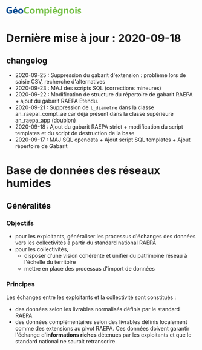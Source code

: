 ![picto](https://github.com/sigagglocompiegne/orga_gest_igeo/blob/master/doc/img/geocompiegnois_2020_reduit_v2.png)

# Dernière mise à jour : 2020-09-18
## changelog 
   * 2020-09-25 : Suppression du gabarit d'extension : problème lors de saisie CSV, recherche d'alternatives
   * 2020-09-23 : MAJ des scripts SQL (corrections mineures)
   * 2020-09-22 : Modification de structure du répertoire de gabarit RAEPA + ajout du gabarit RAEPA Étendu. 
   * 2020-09-21 : Suppression de `l_diametre` dans la classe an_raepal_compt_ae car déjà présent dans la classe supérieure an_raepa_app (doublon)
   * 2020-09-18  : Ajout du gabarit RAEPA strict + modification du script templates et du script de destruction de la base
   * 2020-09-17 : MAJ SQL opendata + Ajout script SQL templates + Ajout répertoire de Gabarit

# Base de données des réseaux humides

## Généralités

### Objectifs

* pour les exploitants, généraliser les processus d'échanges des données vers les collectivités à partir du standard national RAEPA
* pour les collectivités,
  * disposer d'une vision cohérente et unifier du patrimoine réseau à l'échelle du territoire
  * mettre en place des processus d'import de données

### Principes

Les échanges entre les exploitants et la collectivité sont constitués :
* des données selon les livrables normalisés définis par le standard RAEPA
* des données complémentaires selon des livrables définis localement comme des extensions au pivot RAEPA. Ces données doivent garantir l'échange d'**informations riches** détenues par les exploitants et que le standard national ne saurait retranscrire.
